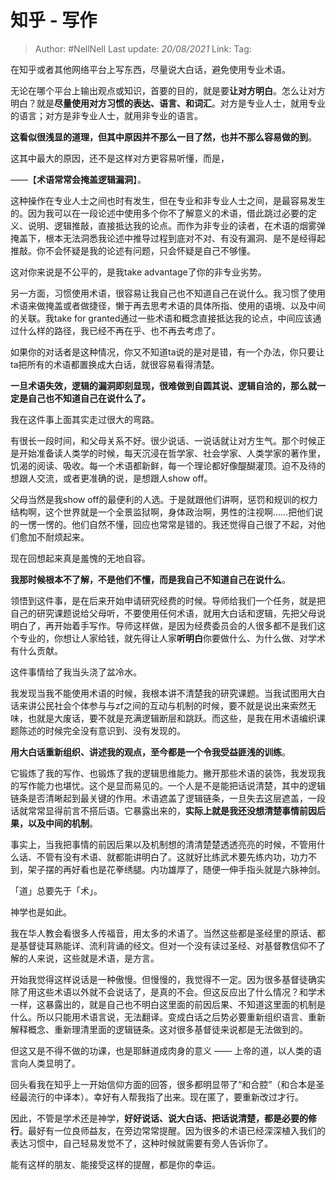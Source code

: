 # 知乎 - 写作

> Author: #NellNell 
> Last update: *20/08/2021* 
> Link:
> Tag: 

在知乎或者其他网络平台上写东西，尽量说大白话，避免使用专业术语。

无论在哪个平台上输出观点或知识，首要的目的，就是要**让对方明白**。怎么让对方明白？就是**尽量使用对方习惯的表达、语言、和词汇**。对方是专业人士，就用专业的语言；对方是非专业人士，就用非专业的语言。

**这看似很浅显的道理，但其中原因并不那么一目了然，也并不那么容易做的到**。

这其中最大的原因，还不是这样对方更容易听懂，而是，

——【**术语常常会掩盖逻辑漏洞**】。

这种操作在专业人士之间也时有发生，但在专业和非专业人士之间，是最容易发生的。因为我可以在一段论述中使用多个你不了解意义的术语，借此跳过必要的定义、说明、逻辑推敲，直接抵达我的论点。而作为非专业的读者，在术语的烟雾弹掩盖下，根本无法洞悉我论述中推导过程到底对不对、有没有漏洞、是不是经得起推敲。你不会怀疑是我的论述有问题，只会怀疑是自己不够懂。

这对你来说是不公平的，是我take advantage了你的非专业劣势。

另一方面，习惯使用术语，很容易让我自己也不知道自己在说什么。我习惯了使用术语来做掩盖或者做捷径，懒于再去思考术语的具体所指、使用的语境、以及中间的关联。我take for granted通过一些术语和概念直接抵达我的论点，中间应该通过什么样的路径，我已经不再在乎、也不再去考虑了。

如果你的对话者是这种情况，你又不知道ta说的是对是错，有一个办法，你只要让ta把所有的术语都置换成大白话，就很容易看得清楚。

**一旦术语失效，逻辑的漏洞即刻显现，很难做到自圆其说、逻辑自洽的，那么就一定是自己也不知道自己在说什么了。**

我在这件事上面其实走过很大的弯路。

有很长一段时间，和父母关系不好。很少说话、一说话就让对方生气。那个时候正是开始准备读人类学的时候，每天沉浸在哲学家、社会学家、人类学家的著作里，饥渴的阅读、吸收。每一个术语都新鲜，每一个理论都好像醍醐灌顶。迫不及待的想跟人交流，或者更准确的说，是想跟人show off。

父母当然是我show off的最便利的人选。于是就跟他们讲啊，惩罚和规训的权力结构啊，这个世界就是一个全景监狱啊，身体政治啊，男性的注视啊……把他们说的一愣一愣的。他们自然不懂，回应也常常是错的。我还觉得自己很了不起，对他们愈加不耐烦起来。

现在回想起来真是羞愧的无地自容。

**我那时候根本不了解，不是他们不懂，而是我自己不知道自己在说什么**。

领悟到这件事，是在后来开始申请研究经费的时候。导师给我们一个任务，就是把自己的研究课题说给父母听，不要使用任何术语，就用大白话和逻辑，先把父母说明白了，再开始着手写作。导师这样做，是因为经费委员会的人很多都不是我们这个专业的，你想让人家给钱，就先得让人家**听明白**你要做什么、为什么做、对学术有什么贡献。

这件事情给了我当头浇了盆冷水。

我发现当我不能使用术语的时候，我根本讲不清楚我的研究课题。当我试图用大白话来讲公民社会个体参与与zf之间的互动与机制的时候，要不就是说出来索然无味，也就是大废话，要不就是充满逻辑断层和跳跃。而这些，是我在用术语编织课题陈述的时候完全没有意识到、没有发现的。

**用大白话重新组织、讲述我的观点，至今都是一个令我受益匪浅的训练**。

它锻炼了我的写作、也锻炼了我的逻辑思维能力。撇开那些术语的装饰，我发现我的写作能力也堪忧。这个是显而易见的。一个人是不是能把话说清楚，其中的逻辑链条是否清晰起到最关键的作用。术语遮盖了逻辑链条，一旦失去这层遮盖，一段话就常常显得前言不搭后语。它暴露出来的，**实际上就是我还没想清楚事情前因后果，以及中间的机制**。

事实上，当我把事情的前因后果以及机制想的清清楚楚透透亮亮的时候，不管用什么话、不管有没有术语、就都能讲明白了。这就好比练武术要先练内功，功力不到，架子摆的再好看也是花拳绣腿。内功雄厚了，随便一伸手指头就是六脉神剑。

「道」总要先于「术」。

神学也是如此。

我在华人教会看很多人传福音，用太多的术语了。当然这些都是圣经里的原话、都是基督徒耳熟能详、流利背诵的经文。但对一个没有读过圣经、对基督教信仰不了解的人来说，这些就是术语，是方言。

开始我觉得这样说话是一种傲慢。但慢慢的，我觉得不一定。因为很多基督徒确实除了用这些术语以外就不会说话了，是真的不会。但这反应出了什么情况？和学术一样，这暴露出的，就是自己也不明白这里面的前因后果、不知道这里面的机制是什么。所以只能用术语言说，无法翻译。变成白话之后势必要重新组织语言、重新解释概念、重新理清里面的逻辑链条。这对很多基督徒来说都是无法做到的。

但这又是不得不做的功课，也是耶稣道成肉身的意义 —— 上帝的道，以人类的语言向人类显明了。

回头看我在知乎上一开始信仰方面的回答，很多都明显带了“和合腔”（和合本是圣经最流行的中译本）。幸好有人帮我指了出来。现在匿了，要重新改过才行。

因此，不管是学术还是神学，**好好说话、说大白话、把话说清楚，都是必要的修行**。最好有一位良师益友，在旁边常常提醒。因为很多的术语已经深深植入我们的表达习惯中，自己轻易发觉不了，这种时候就需要有旁人告诉你了。

能有这样的朋友、能接受这样的提醒，都是你的幸运。